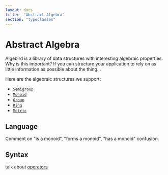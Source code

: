 ```yaml
---
layout: docs
title:  "Abstract Algebra"
section: "typeclasses"
---
```


# Abstract Algebra

Algebird is a library of data structures with interesting algebraic properties. Why is this important? If you can structure your application to rely on as little information as possible about the thing...

Here are the algebraic structures we support:

- [`Semigroup`](semigroup.html)
- [`Monoid`](monoid.html)
- [`Group`](group.html)
- [`Ring`](ring.html)
- [`Metric`](metric.html)

## Language

Comment on "is a monoid", "forms a monoid", "has a monoid" confusion.

## Syntax

talk about [operators](https://github.com/twitter/algebird/blob/develop/algebird-core/src/main/scala/com/twitter/algebird/Operators.scala)
